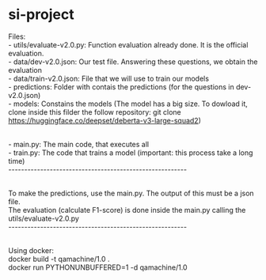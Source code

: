 # si-project
Files:
<br>- utils/evaluate-v2.0.py: Function evaluation already done. It is the official evaluation.
<br>- data/dev-v2.0.json: Our test file. Answering these questions, we obtain the evaluation
<br>- data/train-v2.0.json: File that we will use to train our models
<br>- predictions: Folder with contais the predictions (for the questions in dev-v2.0.json)
<br>- models: Constains the models (The model has a big size. To dowload it, clone inside this filder the follow repository: git clone https://huggingface.co/deepset/deberta-v3-large-squad2)

<br>- main.py: The main code, that executes all
<br>- train.py: The code that trains a model (important: this process take a long time)
<br> --------------------------------------------------------

<br>To make the predictions, use the main.py. The output of this must be a json file.
<br>The evaluation (calculate F1-score) is done inside the main.py calling the utils/evaluate-v2.0.py
<br> --------------------------------------------------------

<br>Using docker:
<br>docker build -t qamachine/1.0 .
<br>docker run PYTHONUNBUFFERED=1 -d qamachine/1.0
